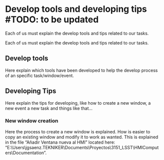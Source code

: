 # Develop tools and developing tips #TODO: to be updated

Each of us must explain the develop tools and tips related to our tasks.

Each of us must explain the develop tools and tips related to our tasks.

## Develop tools

Here explain which tools have been developed to help the develop process of an
specific task/window/event.

## Developing Tips

Here explain the tips for developing, like how to create a new window, a new
event a new task and things like that…

### New window creation

Here the process to create a new window is explained. How is easier to copy an
existing window and modify it to work as wanted. This is explained in the file
“Añadir Ventana nueva al HMI” located here:
“E:\\Users\\jgsaenz.TEKNIKER\\Documents\\Proyectos\\3151_LSST\\HMIComputers\\Documentation”.
